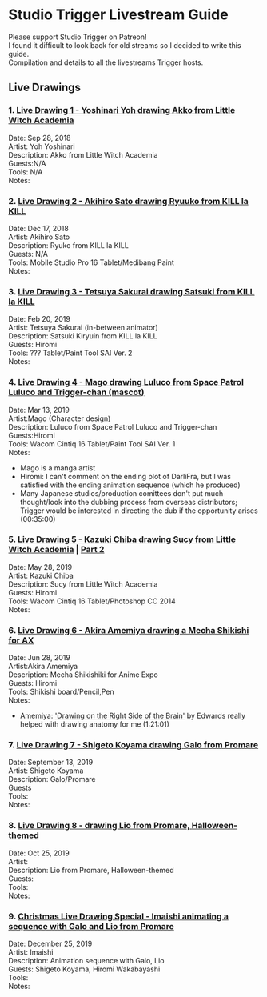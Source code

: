 # Studio Trigger Livestream Guide
Please support Studio Trigger on Patreon!<br>
I found it difficult to look back for old streams so I decided to write this guide.<br>
Compilation and details to all the livestreams Trigger hosts.<br>

## Live Drawings

### 1. [Live Drawing 1 - Yoshinari Yoh drawing Akko from Little Witch Academia](https://www.youtube.com/watch?v=2-0aucD8By0)
Date: Sep 28, 2018<br>
Artist: Yoh Yoshinari<br> 
Description: Akko from Little Witch Academia<br>
Guests:N/A<br>
Tools: N/A<br>
Notes:


### 2. [Live Drawing 2 - Akihiro Sato drawing Ryuuko from KILL la KILL](https://www.youtube.com/watch?v=PrQuxS_w2vE)
Date: Dec 17, 2018<br>
Artist: Akihiro Sato<br>
Description: Ryuko from KILL la KILL<br>
Guests: N/A<br>
Tools: Mobile Studio Pro 16 Tablet/Medibang Paint<br>
Notes: 

### 3. [Live Drawing 3 - Tetsuya Sakurai drawing Satsuki from KILL la KILL](https://www.twitch.tv/videos/383698751?t=00h27m02s)
Date: Feb 20, 2019<br>
Artist: Tetsuya Sakurai (in-between animator)<br>
Description: Satsuki Kiryuin from KILL la KILL<br>
Guests: Hiromi<br>
Tools: ??? Tablet/Paint Tool SAI Ver. 2<br>
Notes:

### 4. [Live Drawing 4 - Mago drawing Luluco from Space Patrol Luluco and Trigger-chan (mascot)](https://www.twitch.tv/videos/394802437?t=0h6m8s)
Date: Mar 13, 2019<br>
Artist:Mago (Character design)<br>
Description: Luluco from Space Patrol Luluco and Trigger-chan<br>
Guests:Hiromi<br>
Tools: Wacom Cintiq 16 Tablet/Paint Tool SAI Ver. 1<br>
Notes: 
* Mago is a manga artist
* Hiromi: I can't comment on the ending plot of DarliFra, but I was satisfied with the ending animation sequence (which he produced) 
* Many Japanese studios/production comittees don't put much thought/look into the dubbing process from overseas distributors; Trigger would be interested in directing the dub if the opportunity arises (00:35:00)    

### 5. [Live Drawing 5 - Kazuki Chiba drawing Sucy from Little Witch Academia](https://www.twitch.tv/videos/431029877) | [Part 2](https://www.twitch.tv/videos/431043693)
Date: May 28, 2019<br>
Artist: Kazuki Chiba<br> 
Description: Sucy from Little Witch Academia<br>
Guests: Hiromi<br>
Tools: Wacom Cintiq 16 Tablet/Photoshop CC 2014<br>
Notes:

### 6. [Live Drawing 6 - Akira Amemiya drawing a Mecha Shikishi for AX](https://www.twitch.tv/videos/445297992?t=01h03m30s)
Date: Jun 28, 2019<br>
Artist:Akira Amemiya<br>
Description: Mecha Shikishiki for Anime Expo<br>
Guests: Hiromi<br>
Tools: Shikishi board/Pencil,Pen<br>
Notes:
* Amemiya: ['Drawing on the Right Side of the Brain'](https://www.amazon.com/dp/1585429201) by Edwards really helped with drawing anatomy for me (1:21:01)

### 7. [Live Drawing 7 - Shigeto Koyama drawing Galo from Promare](https://www.twitch.tv/videos/480768644) 
Date: September 13, 2019<br>
Artist: Shigeto Koyama<br>
Description: Galo/Promare<br>
Guests<br>
Tools:<br>
Notes:

### 8. [Live Drawing 8 - drawing Lio from Promare, Halloween-themed](https://www.twitch.tv/videos/499247339) 
Date: Oct 25, 2019<br>
Artist:<br>
Description: Lio from Promare, Halloween-themed<br>
Guests:<br>
Tools:<br>
Notes:

### 9. [Christmas Live Drawing Special - Imaishi animating a sequence with Galo and Lio from Promare](https://www.twitch.tv/videos/526051066)
Date: December 25, 2019<br>
Artist: Imaishi<br>
Description: Animation sequence with Galo, Lio<br>
Guests: Shigeto Koyama, Hiromi Wakabayashi<br> 
Tools:<br>
Notes: